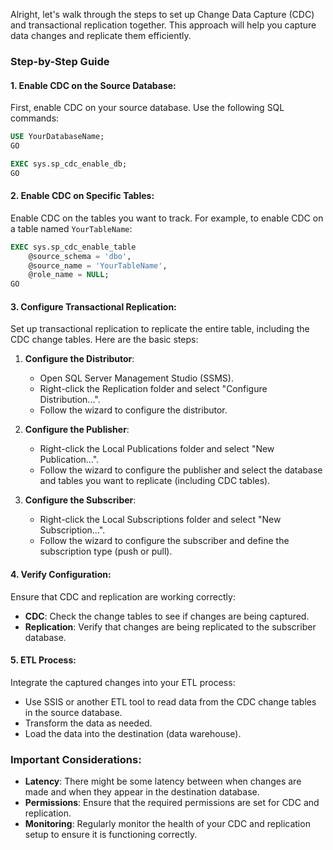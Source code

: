 Alright, let's walk through the steps to set up Change Data Capture (CDC) and transactional replication together. This approach will help you capture data changes and replicate them efficiently.

### Step-by-Step Guide

#### 1. Enable CDC on the Source Database:
First, enable CDC on your source database. Use the following SQL commands:
```sql
USE YourDatabaseName;
GO

EXEC sys.sp_cdc_enable_db;
GO
```

#### 2. Enable CDC on Specific Tables:
Enable CDC on the tables you want to track. For example, to enable CDC on a table named `YourTableName`:
```sql
EXEC sys.sp_cdc_enable_table
    @source_schema = 'dbo',
    @source_name = 'YourTableName',
    @role_name = NULL;
GO
```

#### 3. Configure Transactional Replication:
Set up transactional replication to replicate the entire table, including the CDC change tables. Here are the basic steps:

1. **Configure the Distributor**:
   - Open SQL Server Management Studio (SSMS).
   - Right-click the Replication folder and select "Configure Distribution...".
   - Follow the wizard to configure the distributor.

2. **Configure the Publisher**:
   - Right-click the Local Publications folder and select "New Publication...".
   - Follow the wizard to configure the publisher and select the database and tables you want to replicate (including CDC tables).

3. **Configure the Subscriber**:
   - Right-click the Local Subscriptions folder and select "New Subscription...".
   - Follow the wizard to configure the subscriber and define the subscription type (push or pull).

#### 4. Verify Configuration:
Ensure that CDC and replication are working correctly:
- **CDC**: Check the change tables to see if changes are being captured.
- **Replication**: Verify that changes are being replicated to the subscriber database.

#### 5. ETL Process:
Integrate the captured changes into your ETL process:
- Use SSIS or another ETL tool to read data from the CDC change tables in the source database.
- Transform the data as needed.
- Load the data into the destination (data warehouse).

### Important Considerations:
- **Latency**: There might be some latency between when changes are made and when they appear in the destination database.
- **Permissions**: Ensure that the required permissions are set for CDC and replication.
- **Monitoring**: Regularly monitor the health of your CDC and replication setup to ensure it is functioning correctly.
